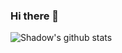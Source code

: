 ### Hi there 👋
<!--
![status](https://nocache.advaith.workers.dev?url=https://img.shields.io/endpoint?url=https://dev.discordprofiles.me/api/badge/status/439223656200273932?simple=true)
![playing](https://nocache.advaith.workers.dev?url=https://img.shields.io/endpoint?url=https://dev.discordprofiles.me/api/badge/playing/439223656200273932)
![vscode](https://nocache.advaith.workers.dev?url=https://img.shields.io/endpoint?url=https://dev.discordprofiles.me/api/badge/vscode/439223656200273932)
![spotify](https://nocache.advaith.workers.dev?url=https://img.shields.io/endpoint?url=https://dev.discordprofiles.me/api/badge/spotify/439223656200273932)

-->
![Shadow's github stats](https://github-readme-stats.vercel.app/api?username=thewilloftheshadow)
